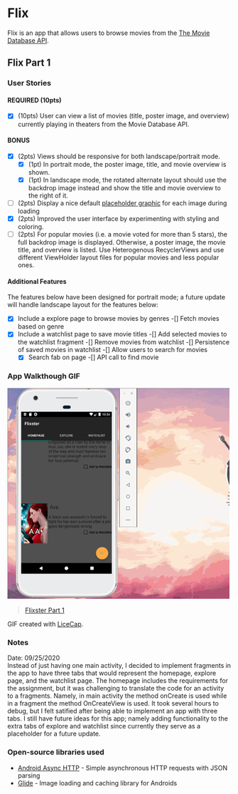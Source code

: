 # Flix
Flix is an app that allows users to browse movies from the [The Movie Database API](http://docs.themoviedb.apiary.io/#).

## Flix Part 1

### User Stories

#### REQUIRED (10pts)
- [x] (10pts) User can view a list of movies (title, poster image, and overview) currently playing in theaters from the Movie Database API.

#### BONUS
- [x] (2pts) Views should be responsive for both landscape/portrait mode.
   - [x] (1pt) In portrait mode, the poster image, title, and movie overview is shown.
   - [x] (1pt) In landscape mode, the rotated alternate layout should use the backdrop image instead and show the title and movie overview to the right of it.

- [ ] (2pts) Display a nice default [placeholder graphic](https://guides.codepath.org/android/Displaying-Images-with-the-Glide-Library#advanced-usage) for each image during loading
- [x] (2pts) Improved the user interface by experimenting with styling and coloring.
- [ ] (2pts) For popular movies (i.e. a movie voted for more than 5 stars), the full backdrop image is displayed. Otherwise, a poster image, the movie title, and overview is listed. Use Heterogenous RecyclerViews and use different ViewHolder layout files for popular movies and less popular ones.

#### Additional Features
The features below have been designed for portrait mode; a future update will handle landscape layout for the features below:
- [x] Include a explore page to browse movies by genres
   -[] Fetch movies based on genre
-[x] Include a watchlist page to save movie titles
   -[] Add selected movies to the watchlist fragment
   -[] Remove movies from watchlist
   -[] Persistence of saved movies in watchlist
-[] Allow users to search for movies
   -[x] Search fab on page
   -[] API call to find movie

### App Walkthough GIF

<img src='Flickster_Part1.gif' title='Video Walkthrough' width=500 alt='Video Walkthrough' />

<blockquote class="imgur-embed-pub" lang="en" data-id="a/i01jIIk"  ><a href="//imgur.com/a/i01jIIk">Flixster Part 1</a></blockquote>

GIF created with [LiceCap](http://www.cockos.com/licecap/).

### Notes
Date: 09/25/2020 <br />
Instead of just having one main activity, I decided to implement fragments in the app to have three tabs that would represent the homepage, explore page, and the watchlist page. The homepage includes the requirements for the assignment, but it was challenging to translate the code for an activity to a fragments. Namely, in main activity the method onCreate is used while in a fragment the method OnCreateView is used. It took several hours to debug, but I felt satified after being able to implement an app with three tabs. I still have future ideas for this app; namely adding functionality to the extra tabs of explore and watchlist since currently they serve as a placeholder for a future update.

### Open-source libraries used

- [Android Async HTTP](https://github.com/codepath/CPAsyncHttpClient) - Simple asynchronous HTTP requests with JSON parsing
- [Glide](https://github.com/bumptech/glide) - Image loading and caching library for Androids
